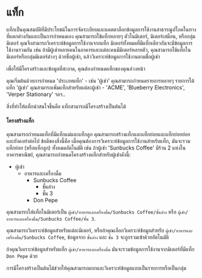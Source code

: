 # แท็ก

แท็กเป็นคุณสมบัติที่มีประโยชน์ในการจัดระเบียบและแคตตาล็อกข้อมูลการใช้งานสาธารณูปโภคในทางที่แตกต่างกันและเป็นการกำหนดเอง คุณสามารถใช้แท็กหลายๆ ตัวในมิเตอร์, มิเตอร์เสมือน, หรือกลุ่มมิเตอร์ คุณจึงสามารถวิเคราะห์ข้อมูลการใช้งานจากแท็ก มิเตอร์ทั้งหมดที่มีแท็กเดียวกันจะมีข้อมูลการใช้งานรวมกัน เช่น ถ้ามีผู้เช่าหลายคนในอาคารและแต่ละคนมีมิเตอร์หลายตัว, คุณสามารถใช้แท็กในมิเตอร์หรือกลุ่มมิเตอร์ต่างๆ ด้วยชื่อผู้เช่า, แล้ววิเคราะห์ข้อมูลการใช้งานตามชื่อผู้เช่า

เพื่อให้มีโครงสร้างและข้อมูลที่สะอาด, คุณต้องกำหนดแท็กของคุณล่วงหน้า

คุณเริ่มต้นด้วยการกำหนด 'ประเภทแท็ก' - เช่น 'ผู้เช่า' คุณสามารถกำหนดรายการหลายๆ รายการใต้แท็ก 'ผู้เช่า' คุณสามารถเพิ่มแท็กสำหรับแต่ละผู้เช่า - 'ACME', 'Blueberry Electronics', 'Verper Stationary' ฯลฯ..

สิ่งที่ทำให้แท็กน่าสนใจขึ้นคือ แท็กสามารถมีโครงสร้างเป็นต้นไม้

#### โครงสร้างแท็ก

คุณสามารถกำหนดแท็กที่มีแท็กแม่และแท็กลูก คุณสามารถสร้างแท็กและแท็กย่อยและแท็กย่อยย่อยและยังคงทำต่อไป ข้อดีของสิ่งนี้คือ เมื่อคุณต้องการวิเคราะห์ข้อมูลการใช้งานสำหรับแท็ก, มันจะรวมแท็กย่อย (หรือแท็กลูก) ทั้งหมดอัตโนมัติ เช่น ถ้าผู้เช่า 'Sunbucks Coffee' มีร้าน 2 แห่งในอาคารพาณิชย์, คุณสามารถกำหนดโครงสร้างแท็กสำหรับผู้เช่าดังนี้:

* ผู้เช่า
  * อาหารและเครื่องดื่ม
    * Sunbucks Coffee
      * ชั้นล่าง
      * ชั้น 3
    * Don Pepe

คุณสามารถใส่แท็กในมิเตอร์เป็น `ผู้เช่า/อาหารและเครื่องดื่ม/Sunbucks Coffee/ชั้นล่าง` หรือ `ผู้เช่า/อาหารและเครื่องดื่ม/Sunbucks Coffee/ชั้น 3`.

คุณสามารถวิเคราะห์ข้อมูลสำหรับแต่ละมิเตอร์, หรือถ้าคุณเลือกวิเคราะห์ข้อมูลสำหรับ `ผู้เช่า/อาหารและเครื่องดื่ม/Sunbucks Coffee`, ข้อมูลจาก `ชั้นล่าง` และ `ชั้น 3` จะถูกรวมเข้าด้วยอัตโนมัติ

ถ้าคุณวิเคราะห์ข้อมูลสำหรับแท็ก `ผู้เช่า/อาหารและเครื่องดื่ม` มันจะรวมข้อมูลการใช้งานจากมิเตอร์ที่มีแท็ก `Don Pepe` ด้วย

การมีโครงสร้างเป็นต้นไม้ช่วยให้คุณสามารถแยกและวิเคราะห์ข้อมูลแบบเป็นรายการหรือเป็นกลุ่ม